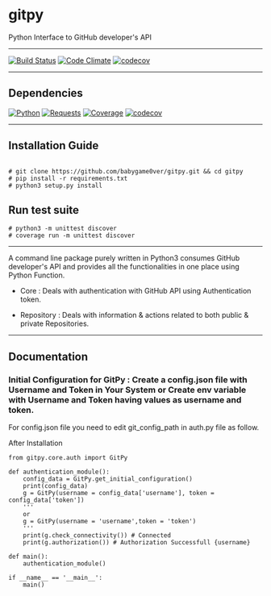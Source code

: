 
# gitpy

Python Interface to GitHub developer's API

---

[![Build Status](https://travis-ci.org/babygame0ver/gitpy.svg?branch=master&style=flat-square)](https://travis-ci.org/babygame0ver/gitpy)
[![Code Climate](https://codeclimate.com/github/babygame0ver/gitpy.png?style=flat-square)](https://codeclimate.com/github/babygame0ver/gitpy)
[![codecov](https://codecov.io/gh/babygame0ver/gitpy/branch/master/graph/badge.svg)](https://codecov.io/gh/babygame0ver/gitpy)

---

## Dependencies

[![Python](https://img.shields.io/badge/python-3.7.4-blue.svg?style=flat-square)](https://www.python.org/downloads/release/python-374/)
[![Requests](https://img.shields.io/badge/requests-2.22.0-blue.svg?style=flat-square)](https://pypi.python.org/pypi/requests/)
[![Coverage](https://img.shields.io/badge/Coverage-4.5.4-blue.svg?style=flat-square)](https://pypi.org/project/coverage/)
[![codecov](https://img.shields.io/badge/codecov-4.5.4-blue.svg?style=flat-square)](https://pypi.org/project/codecov/)

---

## Installation Guide

```

# git clone https://github.com/babygame0ver/gitpy.git && cd gitpy
# pip install -r requirements.txt
# python3 setup.py install

```

## Run test suite

```
# python3 -m unittest discover
# coverage run -m unittest discover

```

---

A command line package purely written in Python3 consumes GitHub developer's API and provides all the functionalities in one place using Python Function.

* Core : Deals with authentication with GitHub API using Authentication token.

* Repository : Deals with information & actions related to both public & private Repositories.

---

## Documentation

### Initial Configuration for GitPy : Create a config.json file with Username and Token in Your System or Create env variable with Username and Token having values as username and token.

For config.json file you need to edit git_config_path in auth.py file as follow. 

After Installation 

```
from gitpy.core.auth import GitPy

def authentication_module():
    config_data = GitPy.get_initial_configuration()
    print(config_data)
    g = GitPy(username = config_data['username'], token = config_data['token'])
    '''
    or
    g = GitPy(username = 'username',token = 'token')
    '''
    print(g.check_connectivity()) # Connected
    print(g.authorization()) # Authorization Successfull {username}

def main():
    authentication_module()

if __name__ == '__main__':
    main()

```

 
